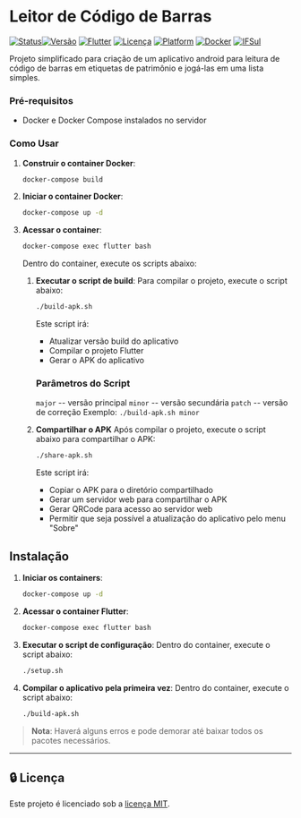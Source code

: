 # Leitor de Código de Barras

[![Status](https://img.shields.io/badge/Status-Em%20Desenvolvimento-yellow)](https://github.com/mvmvasconcelos/)[![Versão](https://img.shields.io/badge/version-1.0.0-blue.svg)](https://github.com/ifsul/barcode-scanner) [![Flutter](https://img.shields.io/badge/Flutter-v3.1.5+-02569B?logo=flutter)](https://flutter.dev/) [![Licença](https://img.shields.io/badge/licença-MIT-green.svg)](https://opensource.org/licenses/MIT) [![Platform](https://img.shields.io/badge/platform-Android-brightgreen.svg)](https://www.android.com/) [![Docker](https://img.shields.io/badge/Docker-Suportado-2496ED?logo=docker)](https://www.docker.com/) [![IFSul](https://img.shields.io/badge/IFSul-Venâncio%20Aires-195128)](https://vairao.ifsul.edu.br/)


Projeto simplificado para criação de um aplicativo android para leitura de código de barras em etiquetas de patrimônio e jogá-las em uma lista simples.

### Pré-requisitos

- Docker e Docker Compose instalados no servidor

### Como Usar

1. **Construir o container Docker**:
   ```bash
   docker-compose build
   ```

2. **Iniciar o container Docker**:
   ```bash
   docker-compose up -d
   ```

3. **Acessar o container**:
   ```bash
   docker-compose exec flutter bash
   ```
   Dentro do container, execute os scripts abaixo:

   1. **Executar o script de build**:
      Para compilar o projeto, execute o script abaixo:
      
      ```bash
      ./build-apk.sh
      ```
      Este script irá:
      - Atualizar versão build do aplicativo
      - Compilar o projeto Flutter
      - Gerar o APK do aplicativo

      ### Parâmetros do Script
      `major` -- versão principal
      `minor` -- versão secundária
      `patch` -- versão de correção
      Exemplo: `./build-apk.sh minor`

   2. **Compartilhar o APK**
      Após compilar o projeto, execute o script abaixo para compartilhar o APK:
      ```bash
      ./share-apk.sh
      ```
      Este script irá:
      - Copiar o APK para o diretório compartilhado
      - Gerar um servidor web para compartilhar o APK
      - Gerar QRCode para acesso ao servidor web
      - Permitir que seja possível a atualização do aplicativo pelo menu "Sobre"

## Instalação

1. **Iniciar os containers**:
   ```bash
   docker-compose up -d
   ```

2. **Acessar o container Flutter**:
   ```bash
   docker-compose exec flutter bash
   ```

3. **Executar o script de configuração**:
   Dentro do container, execute o script abaixo:
   ```bash
   ./setup.sh
   ```

4. **Compilar o aplicativo pela primeira vez**:
   Dentro do container, execute o script abaixo:
   ```bash
   ./build-apk.sh
   ```
   
> **Nota**: Haverá alguns erros e pode demorar até baixar todos os pacotes necessários.

---

## 🔒 Licença

Este projeto é licenciado sob a [licença MIT](https://opensource.org/licenses/MIT).
